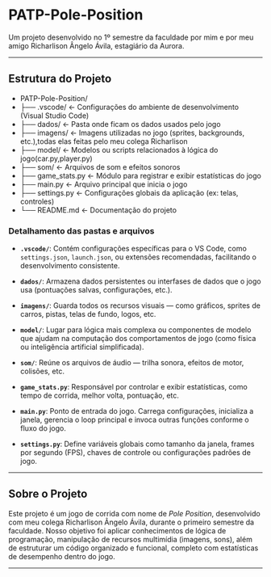 # PATP-Pole-Position

Um projeto desenvolvido no 1º semestre da faculdade por mim e por meu amigo Richarlison Ângelo Ávila, estagiário da Aurora.

---

## Estrutura do Projeto

- PATP-Pole-Position/
- ├── .vscode/ ← Configurações do ambiente de desenvolvimento (Visual Studio Code)
- ├── dados/ ← Pasta onde ficam os dados usados pelo jogo
- ├── imagens/ ← Imagens utilizadas no jogo (sprites, backgrounds, etc.),todas elas feitas pelo meu colega Richarlison
- ├── model/ ← Modelos ou scripts relacionados à lógica do jogo(car.py,player.py)
- ├── som/ ← Arquivos de som e efeitos sonoros
- ├── game_stats.py ← Módulo para registrar e exibir estatísticas do jogo
- ├── main.py ← Arquivo principal que inicia o jogo
- ├── settings.py ← Configurações globais da aplicação (ex: telas, controles)
- └── README.md ← Documentação do projeto
  
### Detalhamento das pastas e arquivos

- **`.vscode/`**: Contém configurações específicas para o VS Code, como `settings.json`, `launch.json`, ou extensões recomendadas, facilitando o desenvolvimento consistente.

- **`dados/`**: Armazena dados persistentes ou interfases de dados que o jogo usa (pontuações salvas, configurações, etc.).

- **`imagens/`**: Guarda todos os recursos visuais — como gráficos, sprites de carros, pistas, telas de fundo, logos, etc.

- **`model/`**: Lugar para lógica mais complexa ou componentes de modelo que ajudam na computação dos comportamentos de jogo (como física ou inteligência artificial simplificada).

- **`som/`**: Reúne os arquivos de áudio — trilha sonora, efeitos de motor, colisões, etc.

- **`game_stats.py`**: Responsável por controlar e exibir estatísticas, como tempo de corrida, melhor volta, pontuação, etc.

- **`main.py`**: Ponto de entrada do jogo. Carrega configurações, inicializa a janela, gerencia o loop principal e invoca outras funções conforme o fluxo do jogo.

- **`settings.py`**: Define variáveis globais como tamanho da janela, frames por segundo (FPS), chaves de controle ou configurações padrões de jogo.

---

## Sobre o Projeto

Este projeto é um jogo de corrida com nome de *Pole Position*, desenvolvido com meu colega Richarlison Ângelo Ávila, durante o primeiro semestre da faculdade. Nosso objetivo foi aplicar conhecimentos de lógica de programação, manipulação de recursos multimídia (imagens, sons), além de estruturar um código organizado e funcional, completo com estatísticas de desempenho dentro do jogo.

---

